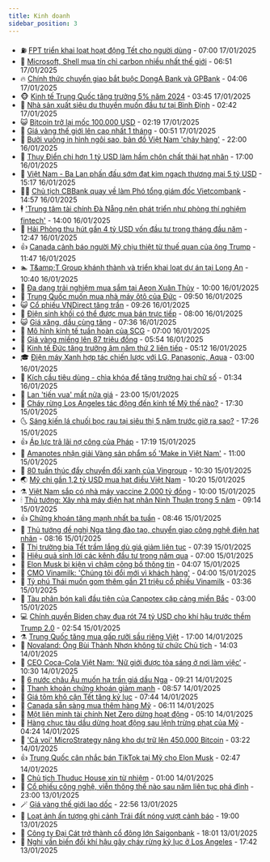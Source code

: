 ```yaml
---
title: Kinh doanh
sidebar_position: 3
---
```


<!-- vnexpress-kinh-doanh:START -->
- ⛽️ [FPT triển khai loạt hoạt động Tết cho người dùng](https://vnexpress.net/fpt-trien-khai-loat-hoat-dong-tet-cho-nguoi-dung-4840184.html) - 07:00 17/01/2025
- 🐲 [Microsoft, Shell mua tín chỉ carbon nhiều nhất thế giới](https://vnexpress.net/microsoft-shell-mua-tin-chi-carbon-nhieu-nhat-the-gioi-4840174.html) - 06:51 17/01/2025
- 🔥 [Chính thức chuyển giao bắt buộc DongA Bank và GPBank](https://vnexpress.net/ngan-hang-dau-khi-toan-cau-duoc-chuyen-giao-bat-buoc-ve-vpbank-4840063.html) - 04:06 17/01/2025
- 🐵 [Kinh tế Trung Quốc tăng trưởng 5% năm 2024](https://vnexpress.net/kinh-te-trung-quoc-tang-truong-5-nam-2024-4840047.html) - 03:45 17/01/2025
- 🦅 [Nhà sản xuất siêu du thuyền muốn đầu tư tại Bình Định](https://vnexpress.net/nha-san-xuat-sieu-du-thuyen-muon-dau-tu-tai-binh-dinh-4839961.html) - 02:42 17/01/2025
- 😺 [Bitcoin trở lại mốc 100.000 USD](https://vnexpress.net/bitcoin-tro-lai-moc-100-000-usd-4840025.html) - 02:19 17/01/2025
- 🤩 [Giá vàng thế giới lên cao nhất 1 tháng](https://vnexpress.net/gia-vang-the-gioi-len-cao-nhat-1-thang-4839991.html) - 00:51 17/01/2025
- 🌮 [Bưởi vuông in hình ngôi sao, bản đồ Việt Nam &#39;cháy hàng&#39;](https://vnexpress.net/buoi-vuong-in-hinh-ngoi-sao-ban-do-viet-nam-chay-hang-4839817.html) - 22:00 16/01/2025
- 🧰 [Thụy Điển chi hơn 1 tỷ USD làm hầm chôn chất thải hạt nhân](https://vnexpress.net/thuy-dien-chi-hon-1-ty-usd-lam-ham-chon-chat-thai-hat-nhan-4839863.html) - 17:00 16/01/2025
- 🤔 [Việt Nam - Ba Lan phấn đấu sớm đạt kim ngạch thương mại 5 tỷ USD](https://vnexpress.net/viet-nam-ba-lan-phan-dau-som-dat-kim-ngach-thuong-mai-5-ty-usd-4839916.html) - 15:17 16/01/2025
- 🧑‍💻 [Chủ tịch CBBank quay về làm Phó tổng giám đốc Vietcombank](https://vnexpress.net/chu-tich-cbbank-quay-ve-lam-pho-tong-giam-doc-vietcombank-4839932.html) - 14:57 16/01/2025
- 🕴 [&#39;Trung tâm tài chính Đà Nẵng nên phát triển như phòng thí nghiệm fintech&#39;](https://vnexpress.net/trung-tam-tai-chinh-da-nang-nen-phat-trien-nhu-phong-thi-nghiem-fintech-4839913.html) - 14:00 16/01/2025
- 🦩 [Hải Phòng thu hút gần 4 tỷ USD vốn đầu tư trong tháng đầu năm](https://vnexpress.net/hai-phong-thu-hut-gan-4-ty-usd-von-dau-tu-trong-thang-dau-nam-4839919.html) - 12:47 16/01/2025
- 👍 [Canada cảnh báo người Mỹ chịu thiệt từ thuế quan của ông Trump](https://vnexpress.net/canada-canh-bao-nguoi-my-chiu-thiet-tu-thue-quan-cua-ong-trump-4839889.html) - 11:47 16/01/2025
- 🏊 [T&amp;amp;T Group khánh thành và triển khai loạt dự án tại Long An](https://vnexpress.net/t-t-group-khanh-thanh-va-trien-khai-loat-du-an-tai-long-an-4839903.html) - 10:40 16/01/2025
- 🤡 [Đa dạng trải nghiệm mua sắm tại Aeon Xuân Thủy](https://vnexpress.net/da-dang-trai-nghiem-mua-sam-tai-aeon-xuan-thuy-4839833.html) - 10:00 16/01/2025
- 👀 [Trung Quốc muốn mua nhà máy ôtô của Đức](https://vnexpress.net/trung-quoc-muon-mua-nha-may-oto-cua-duc-4839849.html) - 09:50 16/01/2025
- 😺 [Cổ phiếu VNDirect tăng trần](https://vnexpress.net/chung-khoan-hom-nay-16-1-co-phieu-vndirect-tang-tran-4839841.html) - 09:26 16/01/2025
- 🦣 [Điện sinh khối có thể được mua bán trực tiếp](https://vnexpress.net/dien-sinh-khoi-co-the-duoc-mua-ban-truc-tiep-4839570.html) - 08:00 16/01/2025
- 😺 [Giá xăng, dầu cùng tăng](https://vnexpress.net/gia-xang-moi-nhat-hom-nay-16-1-4839776.html) - 07:36 16/01/2025
- 💼 [Mô hình kinh tế tuần hoàn của SCG](https://vnexpress.net/mo-hinh-kinh-te-tuan-hoan-cua-scg-4837745.html) - 07:00 16/01/2025
- 🤗 [Giá vàng miếng lên 87 triệu đồng](https://vnexpress.net/gia-vang-mieng-len-87-trieu-dong-4839748.html) - 05:54 16/01/2025
- 👀 [Kinh tế Đức tăng trưởng âm năm thứ 2 liên tiếp](https://vnexpress.net/kinh-te-duc-tang-truong-am-nam-thu-2-lien-tiep-4839695.html) - 05:12 16/01/2025
- 🎓 [Điện máy Xanh hợp tác chiến lược với LG, Panasonic, Aqua](https://vnexpress.net/dien-may-xanh-hop-tac-chien-luoc-voi-lg-panasonic-aqua-4839654.html) - 03:00 16/01/2025
- 🗽 [Kích cầu tiêu dùng - chìa khóa để tăng trưởng hai chữ số](https://vnexpress.net/kich-cau-tieu-dung-chia-khoa-de-tang-truong-hai-chu-so-4838154.html) - 01:34 16/01/2025
- 🚀 [Lan &#39;tiến vua&#39; mất nửa giá](https://vnexpress.net/lan-tien-vua-mat-nua-gia-4839424.html) - 23:00 15/01/2025
- 🤗 [Cháy rừng Los Angeles tác động đến kinh tế Mỹ thế nào?](https://vnexpress.net/chay-rung-los-angeles-tac-dong-den-kinh-te-my-the-nao-4839402.html) - 17:30 15/01/2025
- 🌜 [Sáng kiến lá chuối bọc rau tại siêu thị 5 năm trước giờ ra sao?](https://vnexpress.net/sang-kien-la-chuoi-boc-rau-tai-sieu-thi-5-nam-truoc-gio-ra-sao-4839131.html) - 17:26 15/01/2025
- 👍 [Áp lực trả lãi nợ công của Pháp](https://vnexpress.net/ap-luc-tra-lai-no-cong-cua-phap-4839433.html) - 17:19 15/01/2025
- 🤖 [Amanotes nhận giải Vàng sản phẩm số &#39;Make in Việt Nam&#39;](https://vnexpress.net/amanotes-nhan-giai-vang-san-pham-so-make-in-viet-nam-4839523.html) - 11:00 15/01/2025
- 🫣 [80 tuần thúc đẩy chuyển đổi xanh của Vingroup](https://vnexpress.net/80-tuan-thuc-day-chuyen-doi-xanh-cua-vingroup-4839521.html) - 10:30 15/01/2025
- 🌏 [Mỹ chi gần 1,2 tỷ USD mua hạt điều Việt Nam](https://vnexpress.net/my-chi-gan-1-2-ty-usd-mua-hat-dieu-viet-nam-4839444.html) - 10:20 15/01/2025
- ⚗️ [Việt Nam sắp có nhà máy vaccine 2.000 tỷ đồng](https://vnexpress.net/viet-nam-sap-co-nha-may-vaccine-2-000-ty-dong-4839532.html) - 10:00 15/01/2025
- 🕯 [Thủ tướng: Xây nhà máy điện hạt nhân Ninh Thuận trong 5 năm](https://vnexpress.net/thu-tuong-xay-nha-may-dien-hat-nhan-ninh-thuan-trong-5-nam-4839509.html) - 09:14 15/01/2025
- 👍 [Chứng khoán tăng mạnh nhất ba tuần](https://vnexpress.net/chung-khoan-hom-nay-15-1-vn-index-tang-manh-nhat-ba-tuan-4839483.html) - 08:46 15/01/2025
- 🤠 [Thủ tướng đề nghị Nga tăng đào tạo, chuyển giao công nghệ điện hạt nhân](https://vnexpress.net/thu-tuong-de-nghi-nga-tang-dao-tao-chuyen-giao-cong-nghe-dien-hat-nhan-4839464.html) - 08:16 15/01/2025
- 🌊 [Thị trường bia Tết trầm lắng dù giá giảm liên tục](https://vnexpress.net/thi-truong-bia-tet-tram-lang-du-gia-giam-lien-tuc-4838120.html) - 07:39 15/01/2025
- 🌈 [Hiệu quả sinh lời các kênh đầu tư trong năm qua](https://vnexpress.net/hieu-qua-sinh-loi-cac-kenh-dau-tu-trong-nam-qua-4839388.html) - 07:00 15/01/2025
- 🥳 [Elon Musk bị kiện vì chậm công bố thông tin](https://vnexpress.net/elon-musk-bi-kien-vi-cham-cong-bo-thong-tin-4839293.html) - 04:07 15/01/2025
- 🐻 [CMO Vinamilk: &#39;Chúng tôi đổi mới vì khách hàng&#39;](https://vnexpress.net/cmo-vinamilk-chung-toi-doi-moi-vi-khach-hang-4839331.html) - 04:00 15/01/2025
- 💫 [Tỷ phú Thái muốn gom thêm gần 21 triệu cổ phiếu Vinamilk](https://vnexpress.net/ty-phu-thai-muon-gom-them-gan-21-trieu-co-phieu-vinamilk-4839284.html) - 03:36 15/01/2025
- 🤩 [Tàu phân bón kali đầu tiên của Canpotex cập cảng miền Bắc](https://vnexpress.net/tau-phan-bon-kali-dau-tien-cua-canpotex-cap-cang-mien-bac-4839262.html) - 03:00 15/01/2025
- 💻 [Chính quyền Biden chạy đua rót 74 tỷ USD cho khí hậu trước thềm Trump 2.0](https://vnexpress.net/chinh-quyen-biden-chay-dua-rot-74-ty-usd-cho-khi-hau-truoc-them-trump-2-0-4839279.html) - 02:54 15/01/2025
- ⚗️ [Trung Quốc tăng mua gấp rưỡi sầu riêng Việt](https://vnexpress.net/trung-quoc-tang-mua-gap-ruoi-sau-rieng-viet-4839113.html) - 17:00 14/01/2025
- 🌈 [Novaland: Ông Bùi Thành Nhơn không từ chức Chủ tịch](https://vnexpress.net/novaland-ong-bui-thanh-nhon-khong-tu-chuc-chu-tich-4839178.html) - 14:03 14/01/2025
- 🌝 [CEO Coca-Cola Việt Nam: ‘Nữ giới được tỏa sáng ở nơi làm việc’](https://vnexpress.net/ceo-coca-cola-viet-nam-nu-gioi-duoc-toa-sang-o-noi-lam-viec-4818070.html) - 10:30 14/01/2025
- 🥸 [6 nước châu Âu muốn hạ trần giá dầu Nga](https://vnexpress.net/6-nuoc-chau-au-muon-ha-tran-gia-dau-nga-4838920.html) - 09:21 14/01/2025
- 🦆 [Thanh khoản chứng khoán giảm mạnh](https://vnexpress.net/chung-khoan-hom-nay-14-1-thanh-khoan-mat-hut-4839088.html) - 08:57 14/01/2025
- 🌋 [Giá tôm khô cận Tết tăng kỷ lục](https://vnexpress.net/gia-tom-kho-can-tet-tang-ky-luc-4839005.html) - 07:44 14/01/2025
- 🦍 [Canada sẵn sàng mua thêm hàng Mỹ](https://vnexpress.net/canada-san-sang-mua-them-hang-my-4838989.html) - 06:11 14/01/2025
- 🤔 [Một liên minh tài chính Net Zero dừng hoạt động](https://vnexpress.net/mot-lien-minh-tai-chinh-net-zero-dung-hoat-dong-4838919.html) - 05:10 14/01/2025
- 🧰 [Hàng chục tàu dầu dừng hoạt động sau lệnh trừng phạt của Mỹ](https://vnexpress.net/hang-chuc-tau-dau-dung-hoat-dong-sau-lenh-trung-phat-cua-my-4838907.html) - 04:24 14/01/2025
- 🌝 [&#39;Cá voi&#39; MicroStrategy nâng kho dự trữ lên 450.000 Bitcoin](https://vnexpress.net/gia-bitcoin-hom-nay-ca-voi-microstrategy-nang-kho-du-tru-len-450-000-btc-4838880.html) - 03:22 14/01/2025
- 👍 [Trung Quốc cân nhắc bán TikTok tại Mỹ cho Elon Musk](https://vnexpress.net/trung-quoc-can-nhac-ban-tiktok-tai-my-cho-elon-musk-4838855.html) - 02:47 14/01/2025
- 🗽 [Chủ tịch Thuduc House xin từ nhiệm](https://vnexpress.net/chu-tich-thuduc-house-xin-tu-nhiem-4838826.html) - 01:00 14/01/2025
- 🐎 [Cổ phiếu công nghệ, viễn thông thế nào sau năm liên tục phá đỉnh](https://vnexpress.net/co-phieu-cong-nghe-vien-thong-the-nao-sau-nam-lien-tuc-pha-dinh-4838797.html) - 23:00 13/01/2025
- 🪄 [Giá vàng thế giới lao dốc](https://vnexpress.net/gia-vang-the-gioi-lao-doc-4838804.html) - 22:56 13/01/2025
- 🎊 [Loạt ảnh ấn tượng ghi cảnh Trái đất nóng vượt cảnh báo](https://vnexpress.net/loat-anh-an-tuong-ghi-canh-trai-dat-nong-vuot-canh-bao-4838452.html) - 19:00 13/01/2025
- 🗽 [Công ty Đại Cát trở thành cổ đông lớn Saigonbank](https://vnexpress.net/cong-ty-dai-cat-tro-thanh-co-dong-lon-saigonbank-4838780.html) - 18:01 13/01/2025
- 🦩 [Nghi vấn biến đổi khí hậu gây cháy rừng kỷ lục ở Los Angeles](https://vnexpress.net/nghi-van-bien-doi-khi-hau-gay-chay-rung-ky-luc-o-los-angeles-4838569.html) - 17:42 13/01/2025<!-- vnexpress-kinh-doanh:END -->
